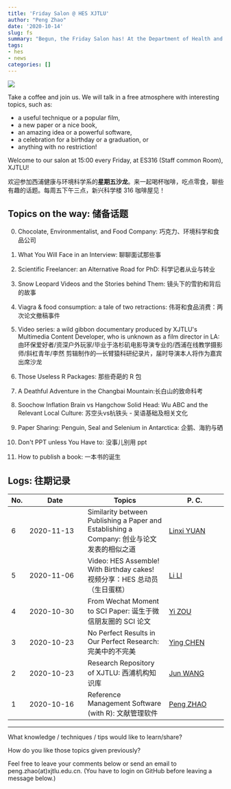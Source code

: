 ```yaml
---
title: 'Friday Salon @ HES XJTLU'
author: "Peng Zhao"
date: '2020-10-14'
slug: fs
summary: "Begun, the Friday Salon has! At the Department of Health and Environmental Sciences, Xi'an Jiaotong-Liverpool University."
tags:
- hes
- news
categories: []
---
```


[![](https://pzhao.org/img/qr-fs.png)](https://pzhao.org/en/post/fs/)

Take a coffee and join us. We will talk in a free atmosphere with interesting topics, such as: 

- a useful technique or a popular film, 
- a new paper or a nice book, 
- an amazing idea or a powerful software,
- a celebration for a birthday or a graduation, or
- anything with no restriction!

Welcome to our salon at 15:00 every Friday, at ES316 (Staff common Room), XJTLU!

欢迎参加西浦健康与环境科学系的**星期五沙龙**。来一起喝杯咖啡，吃点零食，聊些有趣的话题。每周五下午三点，新兴科学楼 316 咖啡屋见！

## Topics on the way: 储备话题 


0. Chocolate, Environmentalist, and Food Company: 巧克力、环境科学和食品公司

1. What You Will Face in an Interview: 聊聊面试那些事

2. Scientific Freelancer: an Alternative Road for PhD: 科学记者从业与转业

3. Snow Leopard Videos and the Stories behind Them: 镜头下的雪豹和背后的故事

4. Viagra & food consumption: a tale of two retractions: 伟哥和食品消费：两次论文撤稿事件

5. Video series: a wild gibbon documentary produced by XJTLU's Multimedia Content Developer, who is unknown as a film director in LA: 由环保爱好者/资深户外玩家/毕业于洛杉矶电影导演专业的/西浦在线教学摄影师/斜杠青年/李然 剪辑制作的—长臂猿科研纪录片，届时导演本人将作为嘉宾出席沙龙

6. Those Useless R Packages: 那些奇葩的 R 包

7. A Deathful Adventure in the Changbai Mountain:长白山的致命科考

8. Soochow Inflation Brain vs Hangchow Solid Head: Wu ABC and the Relevant Local Culture: 苏空头vs杭铁头 - 吴语基础及相关文化

9. Paper Sharing: Penguin, Seal and Selenium in Antarctica: 企鹅、海豹与硒

10. Don't  PPT unless You Have to: 没事儿别用 ppt

11. How to publish a book: 一本书的诞生

    

## Logs: 往期记录

| No. | <div style="width:120px">Date</div> | Topics                                                       | <div style="width:120px">P. C.</div> |
| ----------------------------------- | ------------------------------------------------------------ | ------------------------------------ | ----------------------------------- |
| 6 | 2020-11-13 | Similarity between Publishing a Paper and Establishing a Company: 创业与论文发表的相似之道 | [Linxi YUAN][yuan_linxi] |
| 5                         | 2020-11-06                          |  Video: HES Assemble! With Birthday cakes! 视频分享：HES 总动员（生日蛋糕） | [Li LI][li_li]          |
| 4                         | 2020-10-30                          | From Wechat Moment to SCI Paper: 诞生于微信朋友圈的 SCI 论文 | [Yi ZOU][zou_yi]                     |
| 3                         | 2020-10-23                          | No Perfect Results in Our Perfect Research: 完美中的不完美   | [Ying CHEN][chen_ying]               |
| 2                         | 2020-10-23                          | Research Repository of XJTLU: 西浦机构知识库                 | [Jun WANG][library]                  |
| 1                         | 2020-10-16                          | Reference Management Software (with R): 文献管理软件         | [Peng ZHAO][zhao_peng]               |

[chen_ying]: https://www.xjtlu.edu.cn/zh/departments/academic-departments/health-and-environmental-sciences/staff/ying-chen01
[library]: https://lib.xjtlu.edu.cn/About/Divisions_%26_Staff_Directory
[li_li]: https://www.xjtlu.edu.cn/zh/departments/academic-departments/health-and-environmental-sciences/staff/li-li
[yuan_linxi]: https://www.xjtlu.edu.cn/zh/departments/academic-departments/health-and-environmental-sciences/staff/linxi-yuan

[zhao_peng]: https://pzhao.org
[zou_yi]: https://www.xjtlu.edu.cn/zh/departments/academic-departments/health-and-environmental-sciences/staff/yi-zou

---

What knowledge / techniques / tips would like to learn/share?

How do you like those topics given previously?

Feel free to leave your comments below or send an email to peng.zhao(at)xjtlu.edu.cn. (You have to login on GitHub before leaving a message below.)

